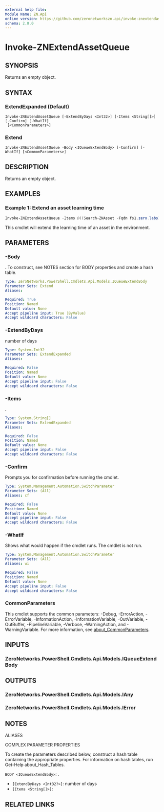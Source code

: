 ```yaml
---
external help file:
Module Name: ZN.Api
online version: https://github.com/zeronetworkszn.api/invoke-znextendassetqueue
schema: 2.0.0
---
```


# Invoke-ZNExtendAssetQueue

## SYNOPSIS
Returns an empty object.

## SYNTAX

### ExtendExpanded (Default)
```
Invoke-ZNExtendAssetQueue [-ExtendByDays <Int32>] [-Items <String[]>] [-Confirm] [-WhatIf]
 [<CommonParameters>]
```

### Extend
```
Invoke-ZNExtendAssetQueue -Body <IQueueExtendBody> [-Confirm] [-WhatIf] [<CommonParameters>]
```

## DESCRIPTION
Returns an empty object.

## EXAMPLES

### Example 1: Extend an asset learning time
```powershell
Invoke-ZNExtendAssetQueue -Items @((Search-ZNAsset -Fqdn fs1.zero.labs)) -ExtendByDays 14
```

This cmdlet will extend the learning time of an asset in the environment.

## PARAMETERS

### -Body
.
To construct, see NOTES section for BODY properties and create a hash table.

```yaml
Type: ZeroNetworks.PowerShell.Cmdlets.Api.Models.IQueueExtendBody
Parameter Sets: Extend
Aliases:

Required: True
Position: Named
Default value: None
Accept pipeline input: True (ByValue)
Accept wildcard characters: False
```

### -ExtendByDays
number of days

```yaml
Type: System.Int32
Parameter Sets: ExtendExpanded
Aliases:

Required: False
Position: Named
Default value: None
Accept pipeline input: False
Accept wildcard characters: False
```

### -Items
.

```yaml
Type: System.String[]
Parameter Sets: ExtendExpanded
Aliases:

Required: False
Position: Named
Default value: None
Accept pipeline input: False
Accept wildcard characters: False
```

### -Confirm
Prompts you for confirmation before running the cmdlet.

```yaml
Type: System.Management.Automation.SwitchParameter
Parameter Sets: (All)
Aliases: cf

Required: False
Position: Named
Default value: None
Accept pipeline input: False
Accept wildcard characters: False
```

### -WhatIf
Shows what would happen if the cmdlet runs.
The cmdlet is not run.

```yaml
Type: System.Management.Automation.SwitchParameter
Parameter Sets: (All)
Aliases: wi

Required: False
Position: Named
Default value: None
Accept pipeline input: False
Accept wildcard characters: False
```

### CommonParameters
This cmdlet supports the common parameters: -Debug, -ErrorAction, -ErrorVariable, -InformationAction, -InformationVariable, -OutVariable, -OutBuffer, -PipelineVariable, -Verbose, -WarningAction, and -WarningVariable. For more information, see [about_CommonParameters](http://go.microsoft.com/fwlink/?LinkID=113216).

## INPUTS

### ZeroNetworks.PowerShell.Cmdlets.Api.Models.IQueueExtendBody

## OUTPUTS

### ZeroNetworks.PowerShell.Cmdlets.Api.Models.IAny

### ZeroNetworks.PowerShell.Cmdlets.Api.Models.IError

## NOTES

ALIASES

COMPLEX PARAMETER PROPERTIES

To create the parameters described below, construct a hash table containing the appropriate properties. For information on hash tables, run Get-Help about_Hash_Tables.


`BODY <IQueueExtendBody>`: .
  - `[ExtendByDays <Int32?>]`: number of days
  - `[Items <String[]>]`: 

## RELATED LINKS

